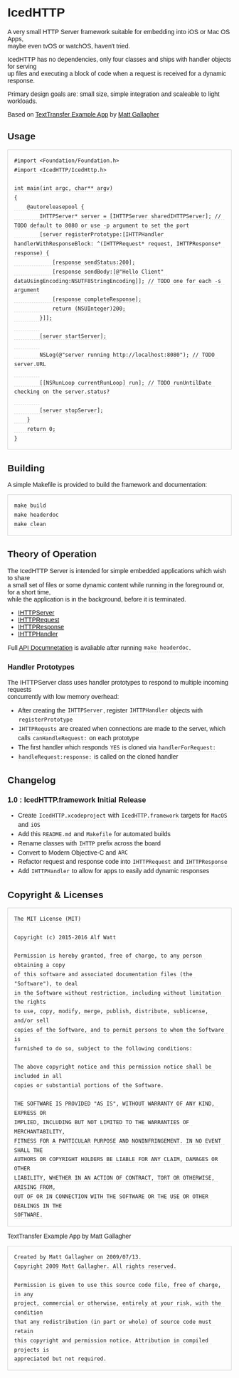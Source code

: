 # IcedHTTP

A very small HTTP Server framework suitable for embedding into iOS or Mac OS Apps,<br>
maybe even tvOS or watchOS, haven't tried.

IcedHTTP has no dependencies, only four classes and ships with handler objects for serving<br>
up files and executing a block of code when a request is received for a dynamic response.

Primary design goals are: small size, simple integration and scaleable to light workloads.

Based on [TextTransfer Example App](http://www.cocoawithlove.com/2009/07/simple-extensible-http-server-in-cocoa.html)
by [Matt Gallagher](http://www.cocoawithlove.com)

## Usage

    #import <Foundation/Foundation.h>
    #import <IcedHTTP/IcedHttp.h>

    int main(int argc, char** argv)
    {
        @autoreleasepool {
            IHTTPServer* server = [IHTTPServer sharedIHTTPServer]; // TODO default to 8080 or use -p argument to set the port
            [server registerPrototype:[IHTTPHandler handlerWithResponseBlock: ^(IHTTPRequest* request, IHTTPResponse* response) {
                [response sendStatus:200];
                [response sendBody:[@"Hello Client" dataUsingEncoding:NSUTF8StringEncoding]]; // TODO one for each -s argument
                [response completeResponse];
                return (NSUInteger)200;
            }]];
            
            [server startServer];
            
            NSLog(@"server running http://localhost:8080"); // TODO server.URL
            
            [[NSRunLoop currentRunLoop] run]; // TODO runUntilDate checking on the server.status?
            
            [server stopServer];
        }
        return 0;
    }

## Building

A simple Makefile is provided to build the framework and documentation:

    make build
    make headerdoc
    make clean

## Theory of Operation

The IcedHTTP Server is intended for simple embedded applications which wish to share<br>
a small set of files or some dynamic content while running in the foreground or, for a short time,<br>
while the application is in the background, before it is terminated.

- [IHTTPServer](IHTTPServer_h/Classes/IHTTPServer/index.html)
- [IHTTPRequest](IHTTPRequest_h/Classes/IHTTPRequest/index.html)
- [IHTTPResponse](IHTTPResponse_h/Classes/IHTTPResponse/index.html)
- [IHTTPHandler](IHTTPHandler_h/Classes/IHTTPHandler/index.html)

Full [API Documnetation](masterTOC.html) is avaliable after running `make headerdoc`.

### Handler Prototypes

The IHTTPServer class uses handler prototypes to respond to multiple incoming requests<br>
concurrently with low memory overhead:

- After creating the `IHTTPServer`, register `IHTTPHandler` objects with `registerPrototype`
- `IHTTPRequsts` are created when connections are made to the server, which calls `canHandleRequest:` on each prototype
- The first handler which responds `YES` is cloned via `handlerForRequest:`
- `handleRequest:response:` is called on the cloned handler 

## Changelog

### 1.0 : IcedHTTP.framework Initial Release
- Create `IcedHTTP.xcodeproject` with `IcedHTTP.framework` targets for `MacOS` and `iOS`
- Add this `README.md` and `Makefile` for automated builds 
- Rename classes with `IHTTP` prefix across the board
- Convert to Modern Objective-C and `ARC`
- Refactor request and response code into `IHTTPRequest` and `IHTTPResponse`
- Add `IHTTPHandler` to allow for apps to easily add dynamic responses

## Copyright & Licenses

    The MIT License (MIT)

    Copyright (c) 2015-2016 Alf Watt

    Permission is hereby granted, free of charge, to any person obtaining a copy
    of this software and associated documentation files (the "Software"), to deal
    in the Software without restriction, including without limitation the rights
    to use, copy, modify, merge, publish, distribute, sublicense, and/or sell
    copies of the Software, and to permit persons to whom the Software is
    furnished to do so, subject to the following conditions:

    The above copyright notice and this permission notice shall be included in all
    copies or substantial portions of the Software.

    THE SOFTWARE IS PROVIDED "AS IS", WITHOUT WARRANTY OF ANY KIND, EXPRESS OR
    IMPLIED, INCLUDING BUT NOT LIMITED TO THE WARRANTIES OF MERCHANTABILITY,
    FITNESS FOR A PARTICULAR PURPOSE AND NONINFRINGEMENT. IN NO EVENT SHALL THE
    AUTHORS OR COPYRIGHT HOLDERS BE LIABLE FOR ANY CLAIM, DAMAGES OR OTHER
    LIABILITY, WHETHER IN AN ACTION OF CONTRACT, TORT OR OTHERWISE, ARISING FROM,
    OUT OF OR IN CONNECTION WITH THE SOFTWARE OR THE USE OR OTHER DEALINGS IN THE
    SOFTWARE.

TextTransfer Example App by Matt Gallagher

    Created by Matt Gallagher on 2009/07/13.
    Copyright 2009 Matt Gallagher. All rights reserved.
    
    Permission is given to use this source code file, free of charge, in any
    project, commercial or otherwise, entirely at your risk, with the condition
    that any redistribution (in part or whole) of source code must retain
    this copyright and permission notice. Attribution in compiled projects is
    appreciated but not required.

<style type="text/css">
body { font-family: helvetica, helvetica-neue, san-serif; padding: 2em; }
pre { border: 1px solid lightgray; padding: 1em; }
code { border-bottom: 1px dashed lightgray; padding: .1em; line-height: 1.75em; }
a { color: #111; }
</style>
